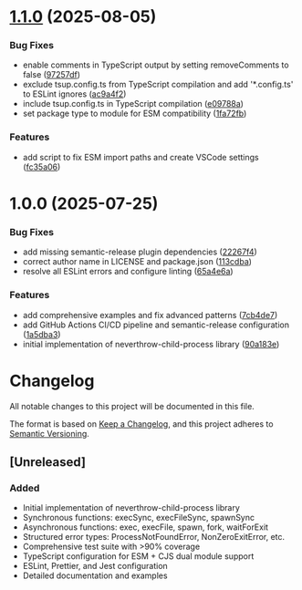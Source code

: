 # [1.1.0](https://github.com/jvens/neverthrow-child-process/compare/v1.0.0...v1.1.0) (2025-08-05)


### Bug Fixes

* enable comments in TypeScript output by setting removeComments to false ([97257df](https://github.com/jvens/neverthrow-child-process/commit/97257dffd01d0bac39f0909ad05a5fbf7907cb72))
* exclude tsup.config.ts from TypeScript compilation and add '*.config.ts' to ESLint ignores ([ac9a4f2](https://github.com/jvens/neverthrow-child-process/commit/ac9a4f2ea05060e0dc61fdc3bbc2d95d985c8922))
* include tsup.config.ts in TypeScript compilation ([e09788a](https://github.com/jvens/neverthrow-child-process/commit/e09788a2d60e6eadf0a7021e2ca62136afe857c9))
* set package type to module for ESM compatibility ([1fa72fb](https://github.com/jvens/neverthrow-child-process/commit/1fa72fbe2ff575d99387c9a15bd4e16d090299ee))


### Features

* add script to fix ESM import paths and create VSCode settings ([fc35a06](https://github.com/jvens/neverthrow-child-process/commit/fc35a0635efcdf56608f01d92d3d4a89c0e38468))

# 1.0.0 (2025-07-25)


### Bug Fixes

* add missing semantic-release plugin dependencies ([22267f4](https://github.com/jvens/neverthrow-child-process/commit/22267f4be7f6dc25816ff6226447d0f8ff909801))
* correct author name in LICENSE and package.json ([113cdba](https://github.com/jvens/neverthrow-child-process/commit/113cdba514efb23bd2a5ca9dd8d225df514d47c8))
* resolve all ESLint errors and configure linting ([65a4e6a](https://github.com/jvens/neverthrow-child-process/commit/65a4e6a6ab04ff624adf6471493ffddf763f81ba))


### Features

* add comprehensive examples and fix advanced patterns ([7cb4de7](https://github.com/jvens/neverthrow-child-process/commit/7cb4de702c86fc97166b5161d5a2ecb8c25fe292))
* add GitHub Actions CI/CD pipeline and semantic-release configuration ([1a5dba3](https://github.com/jvens/neverthrow-child-process/commit/1a5dba39148e6e97ad6d0ed82bcadac4d9005d34))
* initial implementation of neverthrow-child-process library ([90a183e](https://github.com/jvens/neverthrow-child-process/commit/90a183e44dab866f37aaa506d4c69cf07d75e0e1))

# Changelog

All notable changes to this project will be documented in this file.

The format is based on [Keep a Changelog](https://keepachangelog.com/en/1.0.0/),
and this project adheres to [Semantic Versioning](https://semver.org/spec/v2.0.0.html).

## [Unreleased]

### Added
- Initial implementation of neverthrow-child-process library
- Synchronous functions: execSync, execFileSync, spawnSync
- Asynchronous functions: exec, execFile, spawn, fork, waitForExit
- Structured error types: ProcessNotFoundError, NonZeroExitError, etc.
- Comprehensive test suite with >90% coverage
- TypeScript configuration for ESM + CJS dual module support
- ESLint, Prettier, and Jest configuration
- Detailed documentation and examples
